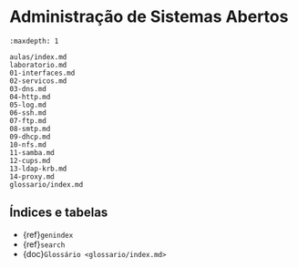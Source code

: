 # Administração de Sistemas Abertos

```{toctree}
:maxdepth: 1

aulas/index.md
laboratorio.md
01-interfaces.md
02-servicos.md
03-dns.md
04-http.md
05-log.md
06-ssh.md
07-ftp.md
08-smtp.md
09-dhcp.md
10-nfs.md
11-samba.md
12-cups.md
13-ldap-krb.md
14-proxy.md
glossario/index.md
```

## Índices e tabelas

* {ref}`genindex`
* {ref}`search`
* {doc}`Glossário <glossario/index.md>`
